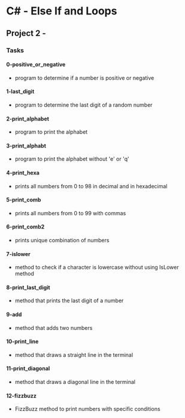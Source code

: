 # C# - Else If and Loops

## Project 2 -

### Tasks

#### 0-positive_or_negative

- program to determine if a number is positive or negative

#### 1-last_digit
  
- program to determine the last digit of a random number

#### 2-print_alphabet

- program to print the alphabet

#### 3-print_alphabt

- program to print the alphabet without 'e' or 'q'

#### 4-print_hexa

- prints all numbers from 0 to 98 in decimal and in hexadecimal

#### 5-print_comb

- prints all numbers from 0 to 99 with commas

#### 6-print_comb2

- prints unique combination of numbers

#### 7-islower

- method to check if a character is lowercase without using IsLower method

#### 8-print_last_digit

- method that prints the last digit of a number

#### 9-add

- method that adds two numbers

#### 10-print_line

- method that draws a straight line in the terminal

#### 11-print_diagonal

- method that draws a diagonal line in the terminal

#### 12-fizzbuzz

- FizzBuzz method to print numbers with specific conditions
